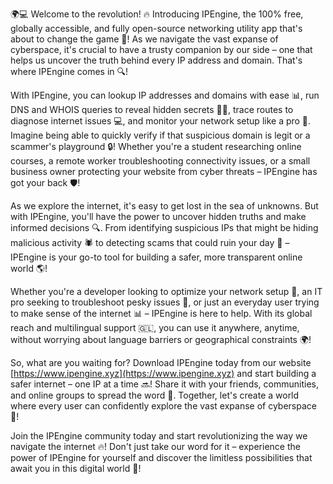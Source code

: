 🌍💻 Welcome to the revolution! 🔥 Introducing IPEngine, the 100% free, globally accessible, and fully open-source networking utility app that's about to change the game 🚀! As we navigate the vast expanse of cyberspace, it's crucial to have a trusty companion by our side – one that helps us uncover the truth behind every IP address and domain. That's where IPEngine comes in 🔍!

With IPEngine, you can lookup IP addresses and domains with ease 📊, run DNS and WHOIS queries to reveal hidden secrets 🕵️‍♀️, trace routes to diagnose internet issues 💻, and monitor your network setup like a pro 👀. Imagine being able to quickly verify if that suspicious domain is legit or a scammer's playground 🔒! Whether you're a student researching online courses, a remote worker troubleshooting connectivity issues, or a small business owner protecting your website from cyber threats – IPEngine has got your back 🛡️!

As we explore the internet, it's easy to get lost in the sea of unknowns. But with IPEngine, you'll have the power to uncover hidden truths and make informed decisions 🔍. From identifying suspicious IPs that might be hiding malicious activity 🕷️ to detecting scams that could ruin your day 💸 – IPEngine is your go-to tool for building a safer, more transparent online world 🌎!

Whether you're a developer looking to optimize your network setup 🤖, an IT pro seeking to troubleshoot pesky issues 🔧, or just an everyday user trying to make sense of the internet 📊 – IPEngine is here to help. With its global reach and multilingual support 🇬🇱, you can use it anywhere, anytime, without worrying about language barriers or geographical constraints 🌍!

So, what are you waiting for? Download IPEngine today from our website [https://www.ipengine.xyz](https://www.ipengine.xyz) and start building a safer internet – one IP at a time 🔜! Share it with your friends, communities, and online groups to spread the word 💬. Together, let's create a world where every user can confidently explore the vast expanse of cyberspace 🌊!

Join the IPEngine community today and start revolutionizing the way we navigate the internet 🔥! Don't just take our word for it – experience the power of IPEngine for yourself and discover the limitless possibilities that await you in this digital world 🚀!